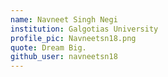 ```yaml
---
name: Navneet Singh Negi
institution: Galgotias University
profile_pic: Navneetsn18.png
quote: Dream Big.
github_user: navneetsn18
---
```

